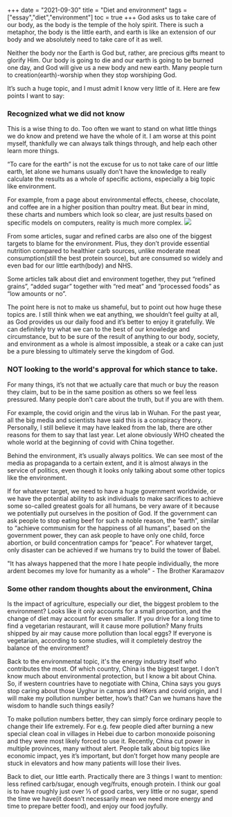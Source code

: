 +++ 
date = "2021-09-30"
title = "Diet and environment"
tags = ["essay","diet","environment"]
toc = true
+++
God asks us to take care of our body, as the body is the temple of the holy spirit. There is such a metaphor, the body is the little earth, and earth is like an extension of our body and we absolutely need to take care of it as well.

Neither the body nor the Earth is God but, rather, are precious gifts meant to glorify Him. Our body is going to die and our earth is going to be burned one day, and God will give us a new body and new earth. Many people turn to creation(earth)-worship when they stop worshiping God.

It’s such a huge topic, and I must admit I know very little of it. Here are few points I want to say:

### Recognized what we did not know

This is a wise thing to do. Too often we want to stand on what little things we do know and pretend we have the whole of it. I am worse at this point myself, thankfully we can always talk things through, and help each other learn more things. 

“To care for the earth” is not the excuse for us to not take care of our little earth, let alone we humans usually don’t have the knowledge to really calculate the results as a whole of specific actions, especially a big topic like environment.

For example, from a page about environmental effects, cheese, chocolate, and coffee are in a higher position than poultry meat. But bear in mind, these charts and numbers which look so clear, are just results based on specific models on computers, reality is much more complex.
![](https://i.imgur.com/WdNvmDO.png)

From some articles, sugar and refined carbs are also one of the biggest targets to blame for the environment. Plus, they don’t provide essential nutrition compared to healthier carb sources, unlike moderate meat consumption(still the best protein source), but are consumed so widely and even bad for our little earth(body) and NHS.


Some articles talk about diet and environment together, they put “refined grains”, “added sugar” together with “red meat” and “processed foods” as “low amounts or no”.

The point here is not to make us shameful, but to point out how huge these topics are. I still think when we eat anything, we shouldn’t feel guilty at all, as God provides us our daily food and it’s better to enjoy it gratefully. We can definitely try what we can to the best of our knowledge and circumstance, but to be sure of the result of anything to our body, society, and environment as a whole is almost impossible, a steak or a cake can just be a pure blessing to ultimately serve the kingdom of God.

### NOT looking to the world's approval for which stance to take.

For many things, it’s not that we actually care that much or buy the reason they claim, but to be in the same position as others so we feel less pressured. Many people don’t care about the truth, but if you are with them.

For example, the covid origin and the virus lab in Wuhan. For the past year, all the big media and scientists have said this is a conspiracy theory. Personally, I still believe it may have leaked from the lab, there are other reasons for them to say that last year. Let alone obviously WHO cheated the whole world at the beginning of covid with China together.

Behind the environment, it’s usually always politics. We can see most of the media as propaganda to a certain extent, and it is almost always in the service of politics, even though it looks only talking about some other topics like the environment.

If for whatever target, we need to have a huge government worldwide, or we have the potential ability to ask individuals to make sacrifices to achieve some so-called greatest goals for all humans, be very aware of it because we potentially put ourselves in the position of God. If the government can ask people to stop eating beef for such a noble reason, the “earth”, similar to “achieve communism for the happiness of all humans”, based on the government power, they can ask people to have only one child, force abortion, or build concentration camps for “peace”. For whatever target, only disaster can be achieved if we humans try to build the tower of Babel.

 "It has always happened that the more I hate people individually, the more ardent becomes my love for humanity as a whole" - The Brother Karamazov

### Some other random thoughts about the environment, China

Is the impact of agriculture, especially our diet, the biggest problem to the environment? Looks like it only accounts for a small proportion, and the change of diet may account for even smaller. If you drive for a long time to find a vegetarian restaurant, will it cause more pollution? Many fruits shipped by air may cause more pollution than local eggs? If everyone is vegetarian, according to some studies, will it completely destroy the balance of the environment?

Back to the environmental topic, it's the energy industry itself who contributes the most. Of which country, China is the biggest target. I don't know much about environmental protection, but I know a bit about China. So, if western countries have to negotiate with China, China says you guys stop caring about those Uyghur in camps and HKers and covid origin,  and I will make my pollution number better, how’s that? Can we humans have the wisdom to handle such things easily?  

To make pollution numbers better, they can simply force ordinary people to change their life extremely. For e.g. few people died after burning a new special clean coal in villages in Hebei due to carbon monoxide poisoning and they were most likely forced to use it. Recently, China cut power in multiple provinces, many without alert. People talk about big topics like economic impact, yes it’s important, but don’t forget how many people are stuck in elevators and how many patients will lose their lives.

Back to diet, our little earth. Practically there are 3 things I want to mention: less refined carb/sugar, enough veg/fruits, enough protein. I think our goal is to have roughly just over ⅓ of good carbs, very little or no sugar, spend the time we have(it doesn’t necessarily mean we need more energy and time to prepare better food), and enjoy our food joyfully.
